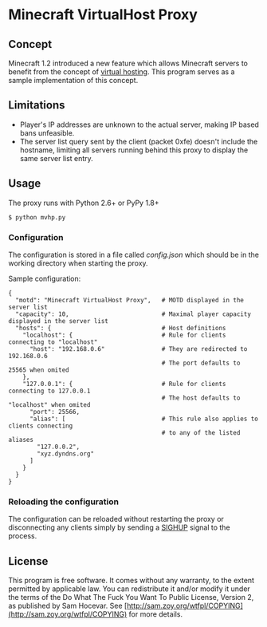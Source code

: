 # Minecraft VirtualHost Proxy
## Concept
Minecraft 1.2 introduced a new feature which allows Minecraft servers to benefit from the concept of [virtual hosting](http://en.wikipedia.org/wiki/Virtual_hosting). This program serves as a sample implementation of this concept.

## Limitations
* Player's IP addresses are unknown to the actual server, making IP based bans unfeasible.
* The server list query sent by the client (packet 0xfe) doesn't include the hostname, limiting all servers running behind this proxy to display the same server list entry.

## Usage
The proxy runs with Python 2.6+ or PyPy 1.8+

    $ python mvhp.py

### Configuration
The configuration is stored in a file called *config.json* which should be in the working directory when starting the proxy.

Sample configuration:

```
{
  "motd": "Minecraft VirtualHost Proxy",   # MOTD displayed in the server list
  "capacity": 10,                          # Maximal player capacity displayed in the server list
  "hosts": {                               # Host definitions
    "localhost": {                         # Rule for clients connecting to "localhost"
      "host": "192.168.0.6"                # They are redirected to 192.168.0.6
                                           # The port defaults to 25565 when omited
    },
    "127.0.0.1": {                         # Rule for clients connecting to 127.0.0.1
                                           # The host defaults to "localhost" when omited
      "port": 25566,
      "alias": [                           # This rule also applies to clients connecting 
                                           # to any of the listed aliases
        "127.0.0.2",
        "xyz.dyndns.org"
      ]
    }
  }
}
```

### Reloading the configuration
The configuration can be reloaded without restarting the proxy or disconnecting any clients simply by sending a [SIGHUP](http://en.wikipedia.org/wiki/SIGHUP#Modern_usage) signal to the process.

## License
This program is free software. It comes without any warranty, to
the extent permitted by applicable law. You can redistribute it
and/or modify it under the terms of the Do What The Fuck You Want
To Public License, Version 2, as published by Sam Hocevar. See
[http://sam.zoy.org/wtfpl/COPYING](http://sam.zoy.org/wtfpl/COPYING) for more details.
